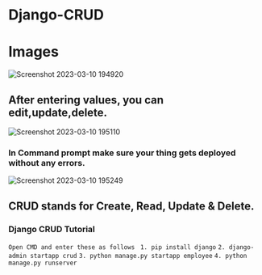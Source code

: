 # Django-CRUD

# Images
![Screenshot 2023-03-10 194920](https://user-images.githubusercontent.com/89247662/224342632-11ac8219-480c-4b46-8815-9e779216d669.png)

## After entering values, you can edit,update,delete.
![Screenshot 2023-03-10 195110](https://user-images.githubusercontent.com/89247662/224342657-4b696e2c-7226-4b00-9e08-2fbf0fd88b3e.png)

### In Command prompt make sure your thing gets deployed without any errors.
![Screenshot 2023-03-10 195249](https://user-images.githubusercontent.com/89247662/224342907-93091634-77c4-4a36-ba4b-4f5214565f23.png)


## CRUD stands for Create, Read, Update & Delete. 

### Django CRUD Tutorial
```Open CMD and enter these as follows ```
```1. pip install django```
```2. django-admin startapp crud```
```3. python manage.py startapp employee```
```4. python manage.py runserver ```
